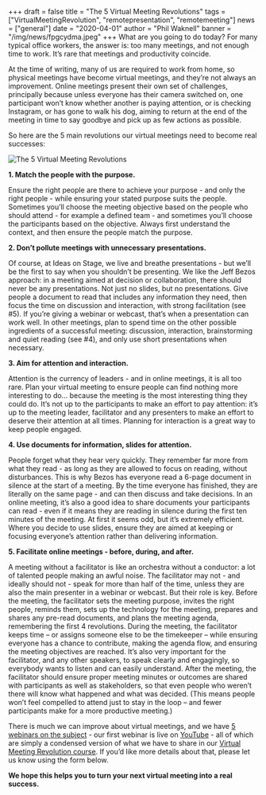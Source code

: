+++
draft = false
title = "The 5 Virtual Meeting Revolutions"
tags = ["VirtualMeetingRevolution", "remotepresentation", "remotemeeting"]
news = ["general"]
date = "2020-04-01"
author = "Phil Waknell"
banner = "/img/news/fpgcydma.jpeg"
+++
What are you going to do today? For many typical office workers, the answer is: too many meetings, and not enough time to work. It’s rare that meetings and productivity coincide.

At the time of writing, many of us are required to work from home, so physical meetings have become virtual meetings, and they’re not always an improvement. Online meetings present their own set of challenges, principally because unless everyone has their camera switched on, one participant won’t know whether another is paying attention, or is checking Instagram, or has gone to walk his dog, aiming to return at the end of the meeting in time to say goodbye and pick up as few actions as possible.

So here are the 5 main revolutions our virtual meetings need to become real successes:

![](https://paper-attachments.dropbox.com/s_546C5B653E35230BF66D7EB08AB2477481323058BD959A8F6AE45962EE39986C_1585652340298_Slide+-+5+VMR+Revolutions+EN.jpg "The 5 Virtual Meeting Revolutions")

**1.    Match the people with the purpose.**

Ensure the right people are there to achieve your purpose - and only the right people - while ensuring your stated purpose suits the people. Sometimes you’ll choose the meeting objective based on the people who should attend - for example a defined team - and sometimes you’ll choose the participants based on the objective. Always first understand the context, and then ensure the people match the purpose.

**2.    Don’t pollute meetings with unnecessary presentations.**

Of course, at Ideas on Stage, we live and breathe presentations - but we’ll be the first to say when you shouldn’t be presenting. We like the Jeff Bezos approach: in a meeting aimed at decision or collaboration, there should never be any presentations. Not just no slides, but no presentations. Give people a document to read that includes any information they need, then focus the time on discussion and interaction, with strong facilitation (see #5). If you’re giving a webinar or webcast, that’s when a presentation can work well. In other meetings, plan to spend time on the other possible ingredients of a successful meeting: discussion, interaction, brainstorming and quiet reading (see #4), and only use short presentations when necessary.

**3.    Aim for attention and interaction.**

Attention is the currency of leaders - and in online meetings, it is all too rare. Plan your virtual meeting to ensure people can find nothing more interesting to do… because the meeting is the most interesting thing they could do. It’s not up to the participants to make an effort to pay attention: it’s up to the meeting leader, facilitator and any presenters to make an effort to deserve their attention at all times. Planning for interaction is a great way to keep people engaged.

**4.    Use documents for information, slides for attention.**

People forget what they hear very quickly. They remember far more from what they read - as long as they are allowed to focus on reading, without disturbances. This is why Bezos has everyone read a 6-page document in silence at the start of a meeting. By the time everyone has finished, they are literally on the same page - and can then discuss and take decisions. In an online meeting, it’s also a good idea to share documents your participants can read - even if it means they are reading in silence during the first ten minutes of the meeting. At first it seems odd, but it’s extremely efficient. Where you decide to use slides, ensure they are aimed at keeping or focusing everyone’s attention rather than delivering information.

**5.    Facilitate online meetings - before, during, and after.**

A meeting without a facilitator is like an orchestra without a conductor: a lot of talented people making an awful noise. The facilitator may not - and ideally should not - speak for more than half of the time, unless they are also the main presenter in a webinar or webcast. But their role is key. Before the meeting, the facilitator sets the meeting purpose, invites the right people, reminds them, sets up the technology for the meeting, prepares and shares any pre-read documents, and plans the meeting agenda, remembering the first 4 revolutions. During the meeting, the facilitator keeps time – or assigns someone else to be the timekeeper – while ensuring everyone has a chance to contribute, making the agenda flow, and ensuring the meeting objectives are reached. It’s also very important for the facilitator, and any other speakers, to speak clearly and engagingly, so everybody wants to listen and can easily understand. After the meeting, the facilitator should ensure proper meeting minutes or outcomes are shared with participants as well as stakeholders, so that even people who weren’t there will know what happened and what was decided. (This means people won’t feel compelled to attend just to stay in the loop – and fewer participants make for a more productive meeting.)

There is much we can improve about virtual meetings, and we have [5 webinars on the subject](https://www.ideasonstage.com/presentations-training/webinars/) - our first webinar is live on [YouTube](https://www.youtube.com/watch?v=vsbB2iwja9o) - all of which are simply a condensed version of what we have to share in our [Virtual Meeting Revolution course](https://www.ideasonstage.com/presentations-training/virtual-meetings-revolution/). If you’d like more details about that, please let us know using the form below.

**We hope this helps you to turn your next virtual meeting into a real success.**